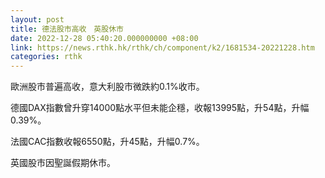 ```yaml
---
layout: post
title: 德法股市高收　英股休市
date: 2022-12-28 05:40:20.000000000 +08:00
link: https://news.rthk.hk/rthk/ch/component/k2/1681534-20221228.htm
categories: rthk
---
```


歐洲股市普遍高收，意大利股市微跌約0.1%收市。

德國DAX指數曾升穿14000點水平但未能企穩，收報13995點，升54點，升幅0.39%。

法國CAC指數收報6550點，升45點，升幅0.7%。

英國股市因聖誕假期休市。
